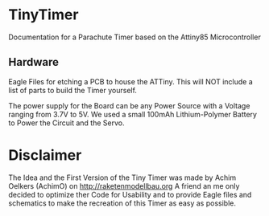 # TinyTimer
Documentation for a Parachute Timer based on the Attiny85 Microcontroller

## Hardware

Eagle Files for etching a PCB to house the ATTiny. This will NOT include a list of parts to build the Timer yourself.

The power supply for the Board can be any Power Source with a Voltage ranging from 3.7V to 5V. We used a small 100mAh Lithium-Polymer Battery to Power the Circuit and the Servo.

# Disclaimer
 
 The Idea and the First Version of the Tiny Timer was made by Achim Oelkers (AchimO) on http://raketenmodellbau.org 
 A friend an me only decided to optimize ther Code for Usability and to provide Eagle files and schematics to make the recreation of this Timer as easy as possible.
